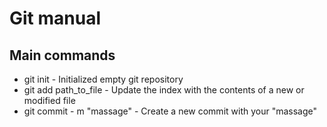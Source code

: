 # Git manual
## Main commands
* git init - Initialized empty git repository
* git add path_to_file - Update the index with the contents of a new or modified file
* git commit - m "massage" - Create a new commit with your "massage"